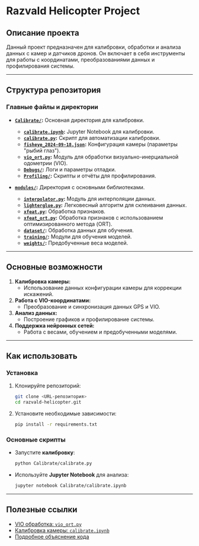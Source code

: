 # Razvald Helicopter Project

## Описание проекта

Данный проект предназначен для калибровки, обработки и анализа данных с камер и датчиков дронов. Он включает в себя инструменты для работы с координатами, преобразованиями данных и профилирования системы.

---

## Структура репозитория

### Главные файлы и директории

- **[`Calibrate/`](./Calibrate/):** Основная директория для калибровки.
  - **[`calibrate.ipynb`](./Calibrate/calibrate.ipynb):** Jupyter Notebook для калибровки.
  - **[`calibrate.py`](./Calibrate/calibrate.py):** Скрипт для автоматизации калибровки.
  - **[`fisheye_2024-09-18.json`](./Calibrate/fisheye_2024-09-18.json):** Конфигурация камеры (параметры "рыбий глаз").
  - **[`vio_ort.py`](./Calibrate/vio_ort.py):** Модуль для обработки визуально-инерциальной одометрии (VIO).
  - **[`Debugs/`](./Calibrate/Debugs):** Логи и параметры отладки.
  - **[`Profiling/`](./Calibrate/Profiling):** Скрипты и отчёты для профилирования.

- **[`modules/`](./modules/):** Директория с основными библиотеками.
  - **[`interpolator.py`](./modules/interpolator.py):** Модуль для интерполяции данных.
  - **[`lighterglue.py`](./modules/lighterglue.py):** Легковесный алгоритм для склеивания данных.
  - **[`xfeat.py`](./modules/xfeat.py):** Обработка признаков.
  - **[`xfeat_ort.py`](./modules/xfeat_ort.py):** Обработка признаков с использованием оптимизированного метода (ORT).
  - **[`dataset/`](./modules/dataset):** Обработка данных для обучения.
  - **[`training/`](./modules/training):** Модули для обучения моделей.
  - **[`weights/`](./modules/weights):** Предобученные веса моделей.

---

## Основные возможности

1. **Калибровка камеры:**
   - Использование данных конфигурации камеры для коррекции искажений.
2. **Работа с VIO-координатами:**
   - Преобразование и синхронизация данных GPS и VIO.
3. **Анализ данных:**
   - Построение графиков и профилирование системы.
4. **Поддержка нейронных сетей:**
   - Работа с весами, обучением и предобученными моделями.

---

## Как использовать

### Установка

1. Клонируйте репозиторий:
   ```bash
   git clone <URL-репозитория>
   cd razvald-helicopter.git
   ```

2. Установите необходимые зависимости:
   ```bash
   pip install -r requirements.txt
   ```

### Основные скрипты

- Запустите **калибровку**:
  ```bash
  python Calibrate/calibrate.py
  ```

- Используйте **Jupyter Notebook** для анализа:
  ```bash
  jupyter notebook Calibrate/calibrate.ipynb
  ```

---

## Полезные ссылки

- [VIO обработка: `vio_ort.py`](./Calibrate/vio_ort.py)
- [Калибровка камеры: `calibrate.ipynb`](./Calibrate/calibrate.ipynb)
- [Подробное объяснение кода](./Объяснение%20всего%20кода.md)
